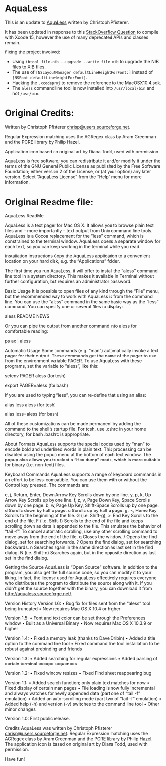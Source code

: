 # AquaLess

This is an update to [AquaLess](https://sourceforge.net/projects/aqualess/) written by Christoph Pfisterer.

It has been updated in response to this [StackOverflow Question](https://stackoverflow.com/questions/78828624/how-do-i-update-an-ancient-mac-app-aqualess) to compile with Xcode 15, however the use of many deprecated APIs and classes remain.

Fixing the project involved:

- Using `ibtool file.nib --upgrade --write file.xib` to upgrade the NIB files to XIB files.
- The use of `[NSLayoutManager defaultLineHeightForFont:]` instead of `[NSFont defaultLineHeightForFont]`.
- Hacking the `.xcodeproj` to remove the reference to the MacOSX10.4.sdk.
- The `aless` command line tool is now installed into `/usr/local/bin` and not `/usr/bin`.

# Original Credits:

Written by Christoph Pfisterer <chrisp@users.sourceforge.net>.

Regular Expression matching uses the AGRegex class by Aram Greenman and the PCRE library by Philip Hazel.

Application icon based on original art by Diana Todd, used with permission.

AquaLess is free software; you can redistribute it and/or modify it under the terms of the GNU General Public License as published by the Free Software Foundation; either version 2 of the License, or (at your option) any later version. Select “AquaLess License” from the “Help” menu for more information.
 

# Original Readme file:

AquaLess ReadMe

AquaLess is a text pager for Mac OS X. It allows you to browse plain text files and – more importantly – text output from Unix command line tools. AquaLess is a Cocoa replacement for the “less” command, which is constrained to the terminal window. AquaLess opens a separate window for each text, so you can keep working in the terminal while you read.

Installation Instructions
Copy the AquaLess application to a convenient location on your hard disk, e.g. the “Applications” folder.

The first time you run AquaLess, it will offer to install the “aless” command line tool in a system directory. This makes it available in Terminal without further configuration, but requires an administrator password.

Basic Usage
It is possible to open files of any kind through the “File” menu, but the recommended way to work with AquaLess is from the command line. You can use the “aless” command in the same basic way as the “less” command. You can specify one or several files to display:

aless README NEWS

Or you can pipe the output from another command into aless for comfortable reading:

ps ax | aless

Automatic Usage
Some commands (e.g. “man”) automatically invoke a text pager for their output. These commands get the name of the pager to use from the environment variable PAGER. To use AquaLess with these programs, set the variable to “aless”, like this:

setenv PAGER aless	(for tcsh)

export PAGER=aless	(for bash)

If you are used to typing “less”, you can re-define that using an alias:

alias less aless	(for tcsh)

alias less=aless	(for bash)

All of these customizations can be made permanent by adding the command to the shell’s startup file. For tcsh, use .cshrc in your home directory, for bash .bashrc is appropriate.

About Formats
AquaLess supports the special codes used by “man” to encode bold and underlined words in plain text. This processing can be disabled using the popup menu at the bottom of each text window. The popup also allows you to select a “Hex dump” mode, which is more suitable for binary (i.e. non-text) files.

Keyboard Commands
AquaLess supports a range of keyboard commands in an effort to be less-compatible. You can use them with or without the Control key pressed. The commands are:

e, j, Return, Enter, Down Arrow Key
Scrolls down by one line.
y, p, k, Up Arrow Key
Scrolls up by one line.
f, z, v, Page Down Key, Space
Scrolls down by one page.
b, w, Page Up Key, Shift-Space
Scrolls up by one page.
d
Scrolls down by half a page.
u
Scrolls up by half a page.
g, <, Home Key
Scrolls to the beginning of the file.
G (i.e. Shift-g), >, End Key
Scrolls to the end of the file.
F (i.e. Shift-f)
Scrolls to the end of the file and keeps scrolling down as data is appended to the file. This emulates the behavior of “tail -f”. To cancel automatic scrolling, use any other scrolling command to move away from the end of the file.
q
Closes the window.
/
Opens the find dialog, set for searching forwards.
?
Opens the find dialog, set for searching backwards.
n
Searches again in the same direction as last set in the find dialog.
N (i.e. Shift-n)
Searches again, but in the opposite direction as last set in the find dialog.

Getting the Source
AquaLess is “Open Source” software. In addition to the program, you also get the full source code, so you can modify it to your liking. In fact, the license used for AquaLess effectively requires everyone who distributes the program to distribute the source along with it. If you didn’t get the source together with the binary, you can download it from <http://aqualess.sourceforge.net/>.

Version History
Version 1.6:
•	Bug fix for files sent from the “aless” tool being truncated
•	Now requires Mac OS X 10.4 or higher

Version 1.5:
•	Font and text color can be set through the Preferences window
•	Built as a Universal Binary
•	Now requires Mac OS X 10.3.9 or higher

Version 1.4:
•	Fixed a memory leak (thanks to Dave Dribin)
•	Added a title option to the command line tool
•	Fixed command line tool installation to be robust against prebinding and friends

Version 1.3:
•	Added searching for regular expressions
•	Added parsing of certain terminal escape sequences

Version 1.2:
•	Fixed window resizes
•	Fixed Find sheet reappearing bug

Version 1.1:
•	Added search function; only plain text matches for now
•	Fixed display of certain man pages
•	File loading is now fully incremental and always watches for newly appended data (part one of “tail -f” emulation)
•	Added an auto-scrolling mode (part two of “tail -f” emulation)
•	Added help (-h) and version (-v) switches to the command line tool
•	Other minor changes

Version 1.0:
First public release.

Credits
AquaLess was written by Christoph Pfisterer <chrisp@users.sourceforge.net>. Regular Expression matching uses the AGRegex class by Aram Greenman and the PCRE library by Philip Hazel. The application icon is based on original art by Diana Todd, used with permission.

Have fun!
